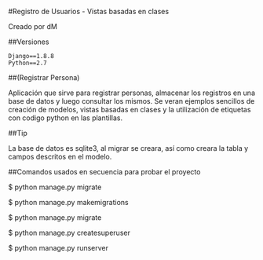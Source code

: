 #Registro de Usuarios - Vistas basadas en clases

Creado por dM

##Versiones
```
Django==1.8.8
Python==2.7
```

##(Registrar Persona)

Aplicación que sirve para registrar
personas, almacenar los registros en
una base de datos y luego consultar
los mismos. Se veran ejemplos sencillos
de creación de modelos, vistas basadas
en clases y la utilización de etiquetas
con codigo python en las plantillas.

##Tip

La base de datos es sqlite3, al
migrar se creara, así como
creara la tabla y campos descritos
en el modelo.

##Comandos usados en secuencia para probar el proyecto

$ python manage.py migrate

$ python manage.py makemigrations

$ python manage.py migrate

$ python manage.py createsuperuser

$ python manage.py runserver